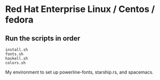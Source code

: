 # Red Hat Enterprise Linux / Centos / fedora

## Run the scripts in order

```
install.sh
fonts.sh
haskell.sh
colors.sh
```

My environment to set up powerline-fonts, starship.rs, and spacemacs.
